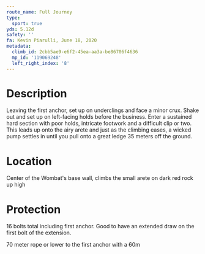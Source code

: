 ```yaml
---
route_name: Full Journey
type:
  sport: true
yds: 5.12d
safety: ''
fa: Kevin Piarulli, June 18, 2020
metadata:
  climb_id: 2cbb5ae9-e6f2-45ea-aa3a-be86706f4636
  mp_id: '119069248'
  left_right_index: '8'
---
```

# Description
Leaving the first anchor, set up on underclings and face a minor crux. Shake out and set up on left-facing holds before the business. Enter a sustained hard section with poor holds, intricate footwork and a difficult clip or two. This leads up onto the airy arete and just as the climbing eases, a wicked pump settles in until you pull onto a great ledge 35 meters off the ground.

# Location
Center of the Wombat's base wall, climbs the small arete on dark red rock up high

# Protection
16 bolts total including first anchor. Good to have an extended draw on the first bolt of the extension.

70 meter rope or lower to the first anchor with a 60m
